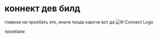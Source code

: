 # коннект дев билд


главное не проебать это, иначе пизда кароче вот да
![K-Connect Logo](https://k-connect.ru/icon-192.png)

проебали
